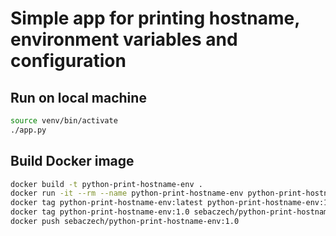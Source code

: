 # Simple app for printing hostname, environment variables and configuration

## Run on local machine 

```bash
source venv/bin/activate          
./app.py
```

## Build Docker image

```bash
docker build -t python-print-hostname-env .
docker run -it --rm --name python-print-hostname-env python-print-hostname-env
docker tag python-print-hostname-env:latest python-print-hostname-env:1.0
docker tag python-print-hostname-env:1.0 sebaczech/python-print-hostname-env:1.0   
docker push sebaczech/python-print-hostname-env:1.0
```

